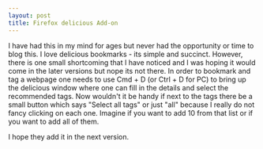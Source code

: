 ```yaml
---
layout: post
title: Firefox delicious Add-on
---
```


I have had this in my mind for ages but never had the opportunity or time to blog this. I love delicious bookmarks - its simple and succinct. However, there is one small shortcoming that I have noticed and I was hoping it would come in the later versions but nope its not there. In order to bookmark and tag a webpage one needs to use Cmd + D (or Ctrl + D for PC) to bring up the delicious window where one can fill in the details and select the recommended tags. Now wouldn't it be handy if next to the tags there be a small button which says "Select all tags" or just "all" because I really do not fancy clicking on each one. Imagine if you want to add 10 from that list or if you want to add all of them.

I hope they add it in the next version.